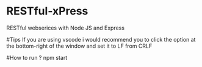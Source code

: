 # RESTful-xPress
RESTful webserices with Node JS and Express


#Tips
If you are using vscode i would recommend you to click the option at the bottom-right of the window and set it to LF from CRLF

#How to run ?
npm start